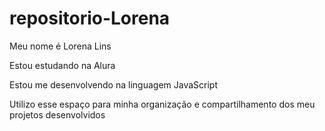 # repositorio-Lorena

Meu nome é Lorena Lins

Estou estudando na Alura

Estou me desenvolvendo na linguagem JavaScript

Utilizo esse espaço para minha organização e compartilhamento dos meu projetos desenvolvidos
